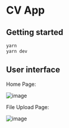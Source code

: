 # CV App

## Getting started

```sh
yarn
yarn dev
```

## User interface
Home Page:

![image](https://user-images.githubusercontent.com/28400679/138609757-b166d489-5080-4335-b6eb-e2bf6210506a.png)

File Upload Page:

![image](https://user-images.githubusercontent.com/28400679/138609773-01b9de92-8aea-4ee3-b81a-5a62bc32f173.png)
